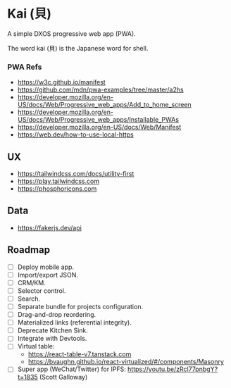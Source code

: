 # Kai (貝)

A simple DXOS progressive web app (PWA).

The word kai (貝) is the Japanese word for shell.

### PWA Refs

- https://w3c.github.io/manifest
- https://github.com/mdn/pwa-examples/tree/master/a2hs
- https://developer.mozilla.org/en-US/docs/Web/Progressive_web_apps/Add_to_home_screen
- https://developer.mozilla.org/en-US/docs/Web/Progressive_web_apps/Installable_PWAs
- https://developer.mozilla.org/en-US/docs/Web/Manifest
- https://web.dev/how-to-use-local-https

## UX

- https://tailwindcss.com/docs/utility-first
- https://play.tailwindcss.com
- https://phosphoricons.com

## Data

- https://fakerjs.dev/api


## Roadmap

- [ ] Deploy mobile app.
- [ ] Import/export JSON.
- [ ] CRM/KM.
- [ ] Selector control.
- [ ] Search.
- [ ] Separate bundle for projects configuration.
- [ ] Drag-and-drop reordering.
- [ ] Materialized links (referential integrity).
- [ ] Deprecate Kitchen Sink.
- [ ] Integrate with Devtools.
- [ ] Virtual table:
  - https://react-table-v7.tanstack.com
  - https://bvaughn.github.io/react-virtualized/#/components/Masonry
- [ ] Super app (WeChat/Twitter) for IPFS:
  https://youtu.be/zRcl77pnbgY?t=1835 (Scott Galloway)

